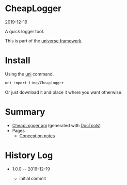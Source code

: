 CheapLogger
===========
2019-12-19



A quick logger tool.


This is part of the [universe framework](https://github.com/karayabin/universe-snapshot).


Install
==========
Using the [uni](https://github.com/lingtalfi/universe-naive-importer) command.
```bash
uni import Ling/CheapLogger
```

Or just download it and place it where you want otherwise.






Summary
===========
- [CheapLogger api](https://github.com/lingtalfi/CheapLogger/blob/master/doc/api/Ling/CheapLogger.md) (generated with [DocTools](https://github.com/lingtalfi/DocTools))
- Pages
    - [Conception notes](https://github.com/lingtalfi/CheapLogger/blob/master/doc/pages/conception-notes.md)






History Log
=============

- 1.0.0 -- 2019-12-19

    - initial commit